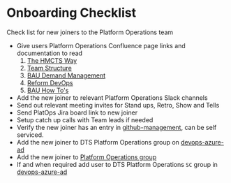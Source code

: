 # Onboarding Checklist

Check list for new joiners to the Platform Operations team

- Give users Platform Operations Confluence page links and documentation to read
    1. [The HMCTS Way](https://hmcts.github.io/#the-hmcts-way)
    2. [Team Structure](https://tools.hmcts.net/confluence/display/DTSPO/Team+Structure)
    3. [BAU Demand Management](https://tools.hmcts.net/confluence/display/DTSPO/Platform+Operations+-+BAU+Demand+Management)
    4. [Reform DevOps](https://tools.hmcts.net/confluence/display/RD/Reform%3A+DevOps+Home)
    5. [BAU How To's](https://tools.hmcts.net/confluence/display/DTSPO/BAU+How+Tos)
- Add the new joiner to relevant Platform Operations Slack channels
- Send out relevant meeting invites for Stand ups, Retro, Show and Tells
- Send PlatOps Jira board link to new joiner
- Setup catch up calls with Team leads if needed
- Verify the new joiner has an entry in [github-management](https://github.com/hmcts/github-management), can be self serviced.
- Add the new joiner to DTS Platform Operations group on [devops-azure-ad](https://github.com/hmcts/devops-azure-ad)
- Add the new joiner to [Platform Operations group](https://github.com/orgs/hmcts/teams/platform-operations/members)
- If and when required add user to DTS Platform Operations `SC` group in [devops-azure-ad](https://github.com/hmcts/devops-azure-ad)
